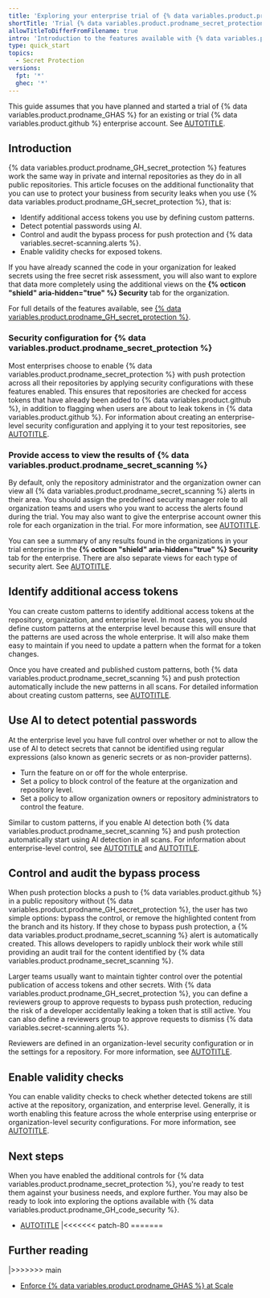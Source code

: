 ```yaml
---
title: 'Exploring your enterprise trial of {% data variables.product.prodname_GH_secret_protection %}'
shortTitle: 'Trial {% data variables.product.prodname_secret_protection %}'
allowTitleToDifferFromFilename: true
intro: 'Introduction to the features available with {% data variables.product.prodname_GH_secret_protection %} in {% data variables.product.prodname_ghe_cloud %} so you can assess their fit to your business needs.'
type: quick_start
topics:
  - Secret Protection
versions:
  fpt: '*'
  ghec: '*'
---
```


This guide assumes that you have planned and started a trial of {% data variables.product.prodname_GHAS %} for an existing or trial {% data variables.product.github %} enterprise account. See [AUTOTITLE](/code-security/trialing-github-advanced-security/planning-a-trial-of-ghas).

## Introduction

{% data variables.product.prodname_GH_secret_protection %} features work the same way in private and internal repositories as they do in all public repositories. This article focuses on the additional functionality that you can use to protect your business from security leaks when you use {% data variables.product.prodname_GH_secret_protection %}, that is:

* Identify additional access tokens you use by defining custom patterns.
* Detect potential passwords using AI.
* Control and audit the bypass process for push protection and {% data variables.secret-scanning.alerts %}.
* Enable validity checks for exposed tokens.

If you have already scanned the code in your organization for leaked secrets using the free secret risk assessment, you will also want to explore that data more completely using the additional views on the **{% octicon "shield" aria-hidden="true" %} Security** tab for the organization.

For full details of the features available, see [{% data variables.product.prodname_GH_secret_protection %}](/get-started/learning-about-github/about-github-advanced-security#github-secret-protection).

### Security configuration for {% data variables.product.prodname_secret_protection %}

Most enterprises choose to enable {% data variables.product.prodname_secret_protection %} with push protection across all their repositories by applying security configurations with these features enabled. This ensures that repositories are checked for access tokens that have already been added to {% data variables.product.github %}, in addition to flagging when users are about to leak tokens in {% data variables.product.github %}. For information about creating an enterprise-level security configuration and applying it to your test repositories, see [AUTOTITLE](/code-security/trialing-github-advanced-security/enable-security-features-trial).

### Provide access to view the results of {% data variables.product.prodname_secret_scanning %}

By default, only the repository administrator and the organization owner can view all {% data variables.product.prodname_secret_scanning %} alerts in their area. You should assign the predefined security manager role to all organization teams and users who you want to access the alerts found during the trial. You may also want to give the enterprise account owner this role for each organization in the trial. For more information, see [AUTOTITLE](/organizations/managing-peoples-access-to-your-organization-with-roles/managing-security-managers-in-your-organization).

You can see a summary of any results found in the organizations in your trial enterprise in the **{% octicon "shield" aria-hidden="true" %} Security** tab for the enterprise. There are also separate views for each type of security alert. See [AUTOTITLE](/code-security/security-overview/viewing-security-insights).

## Identify additional access tokens

You can create custom patterns to identify additional access tokens at the repository, organization, and enterprise level. In most cases, you should define custom patterns at the enterprise level because this will ensure that the patterns are used across the whole enterprise. It will also make them easy to maintain if you need to update a pattern when the format for a token changes.

Once you have created and published custom patterns, both {% data variables.product.prodname_secret_scanning %} and push protection automatically include the new patterns in all scans. For detailed information about creating custom patterns, see [AUTOTITLE](/code-security/secret-scanning/using-advanced-secret-scanning-and-push-protection-features/custom-patterns/defining-custom-patterns-for-secret-scanning).

## Use AI to detect potential passwords

At the enterprise level you have full control over whether or not to allow the use of AI to detect secrets that cannot be identified using regular expressions (also known as generic secrets or as non-provider patterns).

* Turn the feature on or off for the whole enterprise.
* Set a policy to block control of the feature at the organization and repository level.
* Set a policy to allow organization owners or repository administrators to control the feature.

Similar to custom patterns, if you enable AI detection both {% data variables.product.prodname_secret_scanning %} and push protection automatically start using AI detection in all scans. For information about enterprise-level control, see [AUTOTITLE](/admin/managing-code-security/securing-your-enterprise/configuring-additional-secret-scanning-settings-for-your-enterprise) and [AUTOTITLE](/admin/enforcing-policies/enforcing-policies-for-your-enterprise/enforcing-policies-for-code-security-and-analysis-for-your-enterprise).

## Control and audit the bypass process

When push protection blocks a push to {% data variables.product.github %} in a public repository without {% data variables.product.prodname_GH_secret_protection %}, the user has two simple options: bypass the control, or remove the highlighted content from the branch and its history. If they chose to bypass push protection, a {% data variables.product.prodname_secret_scanning %} alert is automatically created. This allows developers to rapidly unblock their work while still providing an audit trail for the content identified by {% data variables.product.prodname_secret_scanning %}.

Larger teams usually want to maintain tighter control over the potential publication of access tokens and other secrets. With {% data variables.product.prodname_GH_secret_protection %}, you can define a reviewers group to approve requests to bypass push protection, reducing the risk of a developer accidentally leaking a token that is still active. You can also define a reviewers group to approve requests to dismiss {% data variables.secret-scanning.alerts %}.

Reviewers are defined in an organization-level security configuration or in the settings for a repository. For more information, see [AUTOTITLE](/code-security/secret-scanning/using-advanced-secret-scanning-and-push-protection-features/delegated-bypass-for-push-protection/about-delegated-bypass-for-push-protection).

## Enable validity checks

You can enable validity checks to check whether detected tokens are still active at the repository, organization, and enterprise level. Generally, it is worth enabling this feature across the whole enterprise using enterprise or organization-level security configurations. For more information, see [AUTOTITLE](/code-security/secret-scanning/enabling-secret-scanning-features/enabling-validity-checks-for-your-repository).

## Next steps

When you have enabled the additional controls for {% data variables.product.prodname_secret_protection %}, you're ready to test them against your business needs, and explore further. You may also be ready to look into exploring the options available with {% data variables.product.prodname_GH_code_security %}.

* [AUTOTITLE](/code-security/trialing-github-advanced-security/explore-trial-code-scanning)
|<<<<<<< patch-80
=======

## Further reading

|>>>>>>> main
* [Enforce {% data variables.product.prodname_GHAS %} at Scale](https://wellarchitected.github.com/library/application-security/recommendations/enforce-ghas-at-scale/)
